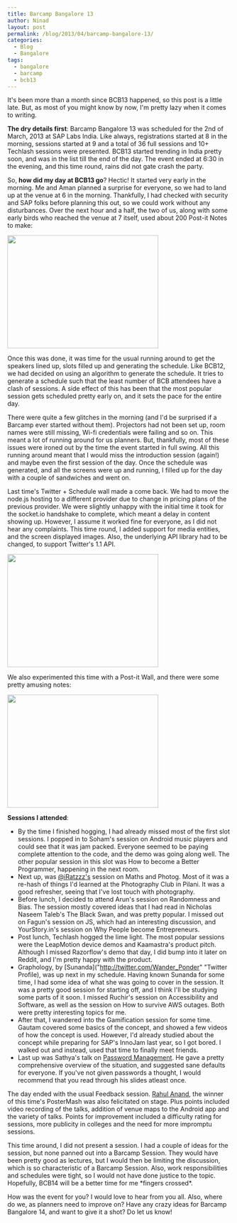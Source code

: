 ```yaml
---
title: Barcamp Bangalore 13
author: Ninad
layout: post
permalink: /blog/2013/04/barcamp-bangalore-13/
categories:
  - Blog
  - Bangalore
tags:
  - bangalore
  - barcamp
  - bcb13
---
```


It's been more than a month since BCB13 happened, so this post is a little late. But, as most of you might know by now, I'm pretty lazy when it comes to writing.

**The dry details first**: Barcamp Bangalore 13 was scheduled for the 2nd of March, 2013 at SAP Labs India. Like always, registrations started at 8 in the morning, sessions started at 9 and a total of 36 full sessions and 10+ Techlash sessions were presented. BCB13 started trending in India pretty soon, and was in the list till the end of the day. The event ended at 6:30 in the evening, and this time round, rains did not gate crash the party.

So, **how did my day at BCB13 go**? Hectic! It started very early in the morning. Me and Aman planned a surprise for everyone, so we had to land up at the venue at 6 in the morning. Thankfully, I had checked with security and SAP folks before planning this out, so we could work without any disturbances. Over the next hour and a half, the two of us, along with some early birds who reached the venue at 7 itself, used about 200 Post-it Notes to make:

[<img class=" alignnone" alt="" src="https://pbs.twimg.com/media/BEVPGRjCYAA4P4b.jpg:small" width="340" height="255" />][1]

Once this was done, it was time for the usual running around to get the speakers lined up, slots filled up and generating the schedule. Like BCB12, we had decided on using an algorithm to generate the schedule. It tries to generate a schedule such that the least number of BCB attendees have a clash of sessions. A side effect of this has been that the most popular session gets scheduled pretty early on, and it sets the pace for the entire day.

There were quite a few glitches in the morning (and I'd be surprised if a Barcamp ever started without them). Projectors had not been set up, room names were still missing, Wi-fi credentials were failing and so on. This meant a lot of running around for us planners. But, thankfully, most of these issues were ironed out by the time the event started in full swing. All this running around meant that I would miss the introduction session (again!) and maybe even the first session of the day. Once the schedule was generated, and all the screens were up and running, I filled up for the day with a couple of sandwiches and went on.

Last time's Twitter + Schedule wall made a come back. We had to move the node.js hosting to a different provider due to change in pricing plans of the previous provider. We were slightly unhappy with the initial time it took for the socket.io handshake to complete, which meant a delay in content showing up. However, I assume it worked fine for everyone, as I did not hear any complaints. This time round, I added support for media entities, and the screen displayed images. Also, the underlying API library had to be changed, to support Twitter's 1.1 API.

[<img class=" alignnone" alt="" src="https://pbs.twimg.com/media/BEWPjZECAAA3biA.jpg:small" width="340" height="255" />][2]

We also experimented this time with a Post-it Wall, and there were some pretty amusing notes:

[<img alt="" src="https://pbs.twimg.com/media/BEaJxErCUAAj-Vw.jpg:small" width="340" height="255" />][3]

**Sessions I attended**:

  * By the time I finished hogging, I had already missed most of the first slot sessions. I popped in to Soham's session on Android music players and could see that it was jam packed. Everyone seemed to be paying complete attention to the code, and the demo was going along well. The other popular session in this slot was How to become a Better Programmer, happening in the next room.
  * Next up, was [@iRatzzz's]("http://twitter.com/iRatzzz" "Twitter profile") session on Maths and Photog. Most of it was a re-hash of things I'd learned at the Photography Club in Pilani. It was a good refresher, seeing that I've lost touch with photography.
  * Before lunch, I decided to attend Arun's session on Randomness and Bias. The session mostly covered ideas that I had read in Nicholas Naseem Taleb's The Black Swan, and was pretty popular. I missed out on Fagun's session on JS, which had an interesting discussion, and YourStory.in's session on Why People become Entrepreneurs.
  * Post lunch, Techlash hogged the lime light. The most popular sessions were the LeapMotion device demos and Kaamastra's product pitch. Although I missed Razorflow's demo that day, I did bump into it later on Reddit, and I'm pretty happy with the product.
  * Graphology, by [Sunanda]("http://twitter.com/Wander_Ponder" "Twitter Profile), was up next in my schedule. Having known Sunanda for some time, I had some idea of what she was going to cover in the session. It was a pretty good session for starting off, and I think I'll be studying some parts of it soon. I missed Ruchir's session on Accessibility and Software, as well as the session on How to survive AWS outages. Both were pretty interesting topics for me.
  * After that, I wandered into the Gamification session for some time. Gautam covered some basics of the concept, and showed a few videos of how the concept is used. However, I'd already studied about the concept while preparing for SAP's InnoJam last year, so I got bored. I walked out and instead, used that time to finally meet friends.
  * Last up was Sathya's talk on [Password Management](http://sathyabh.at/2013/03/03/slides-from-my-talk-on-password-management-you-at-bcb13/ "Password Management slides"). He gave a pretty comprehensive overview of the situation, and suggested sane defaults for everyone. If you've not given passwords a thought, I would recommend that you read through his slides atleast once.

The day ended with the usual Feedback session. [Rahul Anand](http://twitter.com/eternalthinker "Twitter Profile"), the winner of this time's PosterMash was also felicitated on stage. Plus points included video recording of the talks, addition of venue maps to the Android app and the variety of talks. Points for improvement included a difficulty rating for sessions, more publicity in colleges and the need for more impromptu sessions.

This time around, I did not present a session. I had a couple of ideas for the session, but none panned out into a Barcamp Session. They would have been pretty good as lectures, but I would then be limiting the discussion, which is so characteristic of a Barcamp Session. Also, work responsibilities and schedules were tight, so I would not have done justice to the topic. Hopefully, BCB14 will be a better time for me \*fingers crossed\*.

How was the event for you? I would love to hear from you all. Also, where do we, as planners need to improve on? Have any crazy ideas for Barcamp Bangalore 14, and want to give it a shot? Do let us know!

 [1]: https://twitter.com/ni_nad/status/307739118744526849/photo/1
 [2]: https://twitter.com/ni_nad/status/307809987726540800/photo/1
 [3]: https://twitter.com/ni_nad/status/308085100678107137/photo/1
